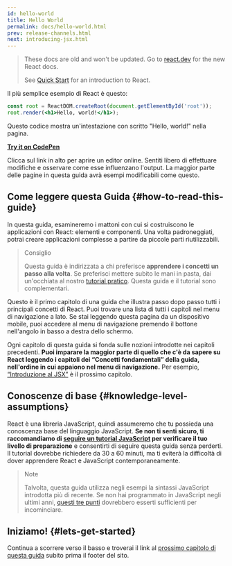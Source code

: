 ```yaml
---
id: hello-world
title: Hello World
permalink: docs/hello-world.html
prev: release-channels.html
next: introducing-jsx.html
---
```


<div class="scary">

>
> These docs are old and won't be updated. Go to [react.dev](https://react.dev/) for the new React docs.
> 
> See [Quick Start](https://react.dev/learn) for an introduction to React.

</div>

Il più semplice esempio di React è questo:

```jsx
const root = ReactDOM.createRoot(document.getElementById('root'));
root.render(<h1>Hello, world!</h1>);
```

Questo codice mostra un'intestazione con scritto "Hello, world!" nella pagina.

**[Try it on CodePen](https://codepen.io/gaearon/pen/rrpgNB?editors=1010)**

Clicca sul link in alto per aprire un editor online. Sentiti libero di effettuare modifiche e osservare come esse influenzano l'output. La maggior parte delle pagine in questa guida avrà esempi modificabili come questo.


## Come leggere questa Guida {#how-to-read-this-guide}

In questa guida, esamineremo i mattoni con cui si costruiscono le applicazioni con React: elementi e componenti. Una volta padroneggiati, potrai creare applicazioni complesse a partire da piccole parti riutilizzabili.

>Consiglio
>
>Questa guida è indirizzata a chi preferisce **apprendere i concetti un passo alla volta**. Se preferisci mettere subito le mani in pasta, dai un'occhiata al nostro [tutorial pratico](/tutorial/tutorial.html). Questa guida e il tutorial sono complementari.

Questo è il primo capitolo di una guida che illustra passo dopo passo tutti i principali concetti di React. Puoi trovare una lista di tutti i capitoli nel menu di navigazione a lato. Se stai leggendo questa pagina da un dispositivo mobile, puoi accedere al menu di navigazione premendo il bottone nell'angolo in basso a destra dello schermo.

Ogni capitolo di questa guida si fonda sulle nozioni introdotte nei capitoli precedenti. **Puoi imparare la maggior parte di quello che c'è da sapere su React leggendo i capitoli dei “Concetti fondamentali” della guida, nell'ordine in cui appaiono nel menu di navigazione.** Per esempio, [“Introduzione al JSX”](/docs/introducing-jsx.html) è il prossimo capitolo.

## Conoscenze di base {#knowledge-level-assumptions}

React è una libreria JavaScript, quindi assumeremo che tu possieda una conoscenza base del linguaggio JavaScript. **Se non ti senti sicuro, ti raccomandiamo di [seguire un tutorial JavaScript](https://developer.mozilla.org/en-US/docs/Web/JavaScript/A_re-introduction_to_JavaScript) per verificare il tuo livello di preparazione** e consentirti di seguire questa guida senza perderti. Il tutorial dovrebbe richiedere da 30 a 60 minuti, ma ti eviterà la difficoltà di dover apprendere React e JavaScript contemporaneamente.

>Note
>
>Talvolta, questa guida utilizza negli esempi la sintassi JavaScript introdotta più di recente. Se non hai programmato in JavaScript negli ultimi anni, [questi tre punti](https://gist.github.com/gaearon/683e676101005de0add59e8bb345340c) dovrebbero esserti sufficienti per incominciare.


## Iniziamo! {#lets-get-started}

Continua a scorrere verso il basso e troverai il link al [prossimo capitolo di questa guida](/docs/introducing-jsx.html) subito prima il footer del sito.



